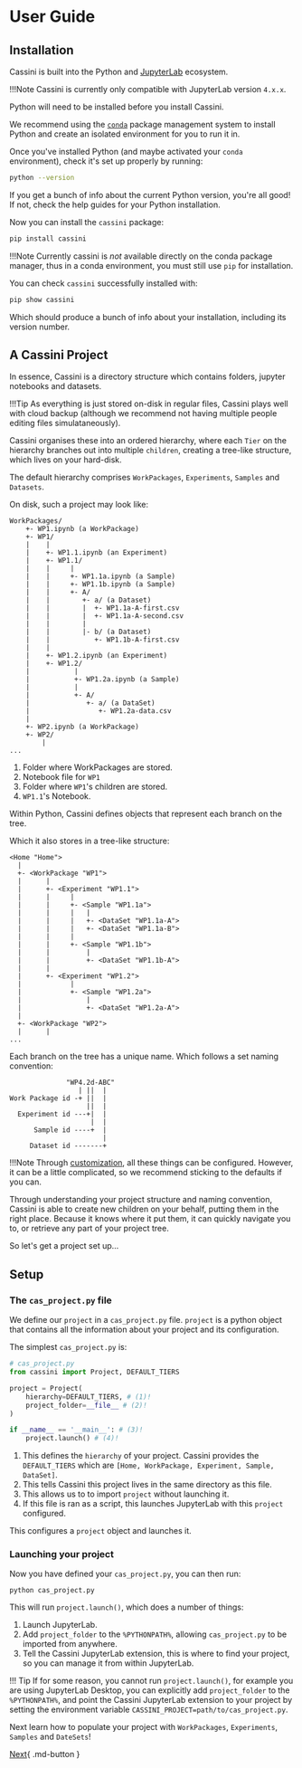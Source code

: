 # User Guide

## Installation

Cassini is built into the Python and [JupyterLab](https://jupyterlab.readthedocs.io/) ecosystem. 

!!!Note
    Cassini is currently only compatible with JupyterLab version `4.x.x`. 

Python will need to be installed before you install Cassini. 

We recommend using the [`conda`](https://docs.conda.io/projects/conda/en/stable/user-guide/getting-started.html) package management system to install Python and create an isolated environment for you to run it in.

Once you've installed Python (and maybe activated your `conda` environment), check it's set up properly by running:

```bash
python --version
```

If you get a bunch of info about the current Python version, you're all good! If not, check the help guides for your Python installation.

Now you can install the `cassini` package:

```bash
pip install cassini
```

!!!Note
    Currently cassini is _not_ available directly on the conda package manager, thus in a conda environment, you must still use `pip` for installation.


You can check `cassini` successfully installed with:

```bash
pip show cassini
```

Which should produce a bunch of info about your installation, including its version number.

## A Cassini Project

In essence, Cassini is a directory structure which contains folders, jupyter notebooks and datasets.

!!!Tip
    As everything is just stored on-disk in regular files, Cassini plays well with cloud backup (although we recommend not having multiple people editing files simulataneously).

Cassini organises these into an ordered hierarchy, where each `Tier` on the hierarchy branches out into multiple `children`, creating a tree-like structure, which lives on your hard-disk.

The default hierarchy comprises `WorkPackages`, `Experiments`, `Samples` and `Datasets`.

On disk, such a project may look like:

```
WorkPackages/
    +- WP1.ipynb (a WorkPackage)
    +- WP1/
    |    |
    |    +- WP1.1.ipynb (an Experiment)
    |    +- WP1.1/
    |    |     |
    |    |     +- WP1.1a.ipynb (a Sample)
    |    |     +- WP1.1b.ipynb (a Sample)
    |    |     +- A/
    |    |        +- a/ (a Dataset)
    |    |        |  +- WP1.1a-A-first.csv 
    |    |        |  +- WP1.1a-A-second.csv
    |    |        |
    |    |        |- b/ (a Dataset)
    |    |           +- WP1.1b-A-first.csv
    |    |
    |    +- WP1.2.ipynb (an Experiment)
    |    +- WP1.2/
    |           |
    |           +- WP1.2a.ipynb (a Sample)
    |           |
    |           +- A/
    |              +- a/ (a DataSet)
    |                 +- WP1.2a-data.csv 
    |
    +- WP2.ipynb (a WorkPackage)
    +- WP2/
        |
...
```

1. Folder where WorkPackages are stored.
2. Notebook file for `WP1`
3. Folder where `WP1`'s children are stored.
4. `WP1.1`'s Notebook.

Within Python, Cassini defines objects that represent each branch on the tree.

Which it also stores in a tree-like structure:

```
<Home "Home">
  |
  +- <WorkPackage "WP1">
  |      |
  |      +- <Experiment "WP1.1">
  |      |     |
  |      |     +- <Sample "WP1.1a">
  |      |     |   |
  |      |     |   +- <DataSet "WP1.1a-A">
  |      |     |   +- <DataSet "WP1.1a-B">
  |      |     |   
  |      |     +- <Sample "WP1.1b">
  |      |         |
  |      |         +- <DataSet "WP1.1b-A">
  |      |        
  |      +- <Experiment "WP1.2">
  |            |
  |            +- <Sample "WP1.2a">
  |                |
  |                +- <DataSet "WP1.2a-A">
  |
  +- <WorkPackage "WP2">
  |      |
...
```

Each branch on the tree has a unique name. Which follows a set naming convention:

```
              "WP4.2d-ABC"
                 | ||  |
Work Package id -+ ||  |
                   ||  |
  Experiment id ---+|  |
                    |  |
      Sample id ----+  |
                       |
     Dataset id -------+
```

!!!Note
    Through [customization](../customization.md), all these things can be configured. However, it can be a little complicated, so we recommend sticking to the defaults if you can.

Through understanding your project structure and naming convention, Cassini is able to create new children on your behalf, putting them in the right place. Because it knows where it put them, it can quickly navigate you to, or retrieve any part of your project tree.

So let's get a project set up...

## Setup

### The `cas_project.py` file

We define our `project` in a `cas_project.py` file. `project` is a python object that contains all the information about your project and its configuration.

The simplest `cas_project.py` is:

```python
# cas_project.py
from cassini import Project, DEFAULT_TIERS

project = Project(
    hierarchy=DEFAULT_TIERS, # (1)!
    project_folder=__file__ # (2)!
) 

if __name__ == '__main__': # (3)!
    project.launch() # (4)!

```

1. This defines the `hierarchy` of your project. Cassini provides the `DEFAULT_TIERS` which are `[Home, WorkPackage, Experiment, Sample, DataSet]`.
2. This tells Cassini this project lives in the same directory as this file.
3. This allows us to to import `project` without launching it.
4. If this file is ran as a script, this launches JupyterLab with this `project` configured.

This configures a `project` object and launches it.

### Launching your project

Now you have defined your `cas_project.py`, you can then run:

    python cas_project.py

This will run `project.launch()`, which does a number of things:

1. Launch JupyterLab.
2. Add `project_folder` to the `%PYTHONPATH%`, allowing `cas_project.py` to be imported from anywhere.
3. Tell the Cassini JupyterLab extension, this is where to find your project, so you can manage it from within JupyterLab.

!!! Tip
    If for some reason, you cannot run `project.launch()`, for example you are using JupyterLab Desktop, you can explicitly add `project_folder` to the `%PYTHONPATH%`, and point the Cassini JupyterLab extension to your project by setting the environment variable `CASSINI_PROJECT=path/to/cas_project.py`.

Next learn how to populate your project with `WorkPackages`, `Experiments`, `Samples` and `DateSets`!

[Next](./creating-tiers.md){ .md-button }
